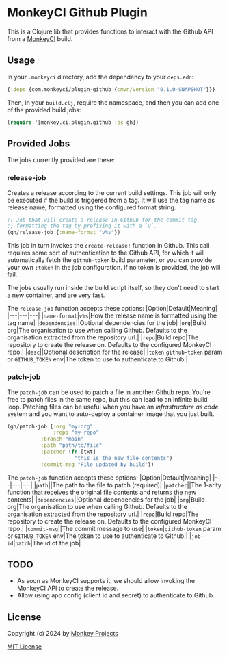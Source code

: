 # MonkeyCI Github Plugin

This is a Clojure lib that provides functions to interact with the Github
API from a [MonkeyCI](https://monkeyci.com) build.

## Usage

In your `.monkeyci` directory, add the dependency to your `deps.edn`:
```clojure
{:deps {com.monkeyci/plugin-github {:mvn/version "0.1.0-SNAPSHOT"}}}
```

Then, in your `build.clj`, require the namespace, and then you can add one
of the provided build jobs:
```clojure
(require '[monkey.ci.plugin.github :as gh])
```

## Provided Jobs

The jobs currently provided are these:

### release-job

Creates a release according to the current build settings.  This job will
only be executed if the build is triggered from a tag.  It will use the
tag name as release name, formatted using the configured format string.

```clojure
;; Job that will create a release in Github for the commit tag,
;; formatting the tag by prefixing it with a `v`.
(gh/release-job {:name-format "v%s"})
```

This job in turn invokes the `create-release!` function in Github.  This call
requires some sort of authentication to the Github API, for which it will
automatically fetch the `github-token` build parameter, or you can provide your
own `:token` in the job configuration.  If no token is provided, the job will
fail.

The jobs usually run inside the build script itself, so they don't need
to start a new container, and are very fast.

The `release-job` function accepts these options:
|Option|Default|Meaning|
|---|---|---|
|`name-format`|`v%s`|How the release name is formatted using the tag name|
|`dependencies`||Optional dependencies for the job|
|`org`|Build org|The organisation to use when calling Github.  Defaults to the organisation extracted from the repository url.|
|`repo`|Build repo|The repository to create the release on.  Defaults to the configured MonkeyCI repo.|
|`desc`||Optional description for the release|
|`token`|`github-token` param or `GITHUB_TOKEN` env|The token to use to authenticate to Github.|

### patch-job

The `patch-job` can be used to patch a file in another Github repo.  You're free to patch
files in the same repo, but this can lead to an infinite build loop.  Patching files can be
useful when you have an *infrastructure as code* system and you want to auto-deploy a container
image that you just built.

```clojure
(gh/patch-job {:org "my-org"
               :repo "my-repo"
	       :branch "main"
	       :path "path/to/file"
	       :patcher (fn [txt]
	                  "this is the new file contents")
	       :commit-msg "File updated by build"})
```

The `patch-job` function accepts these options:
|Option|Default|Meaning|
|---|---|---|
|`path`||The path to the file to patch (required)|
|`patcher`||The 1-arity function that receives the original file contents and returns the new contents|
|`dependencies`||Optional dependencies for the job|
|`org`|Build org|The organisation to use when calling Github.  Defaults to the organisation extracted from the repository url.|
|`repo`|Build repo|The repository to create the release on.  Defaults to the configured MonkeyCI repo.|
|`commit-msg`||The commit message to use|
|`token`|`github-token` param or `GITHUB_TOKEN` env|The token to use to authenticate to Github.|
|`job-id`|`patch`|The id of the job|

## TODO

 - As soon as MonkeyCI supports it, we should allow invoking the MonkeyCI API to create the release.
 - Allow using app config (client id and secret) to authenticate to Github.

## License

Copyright (c) 2024 by [Monkey Projects](https://www.monkey-projects.be)

[MIT License](LICENSE)